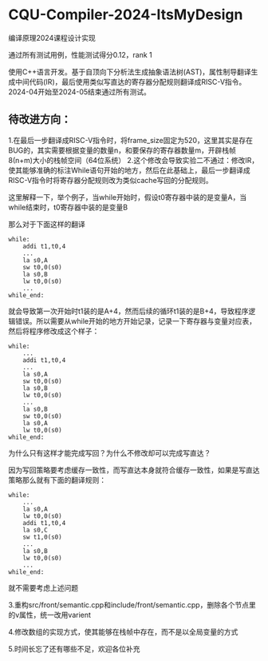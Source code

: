 # CQU-Compiler-2024-ItsMyDesign

编译原理2024课程设计实现

通过所有测试用例，性能测试得分0.12，rank 1


使用C++语言开发。基于自顶向下分析法生成抽象语法树(AST)，属性制导翻译生成中间代码(IR)，最后使用类似写直达的寄存器分配规则翻译成RISC-V指令。2024-04开始至2024-05结束通过所有测试。

## 待改进方向：

1.在最后一步翻译成RISC-V指令时，将frame_size固定为520，这里其实是存在BUG的，其实需要根据变量的数量n，和要保存的寄存器数量m，开辟栈帧8(n+m)大小的栈帧空间（64位系统）
2.这个修改会导致实验二不通过：修改IR，使其能够准确的标注While语句开始的地方，然后在此基础上，最后一步翻译成RISC-V指令时将寄存器分配规则改为类似cache写回的分配规则。

这里解释一下，举个例子，当while开始时，假设t0寄存器中装的是变量A，当while结束时，t0寄存器中装的是变量B

那么对于下面这样的翻译

```assembly
while:
	addi t1,t0,4
	...
	la s0,A
	sw t0,0(s0)
	la s0,B
	lw t0,0(s0)
	...
while_end:
```

就会导致第一次开始时t1装的是A+4，然而后续的循环t1装的是B+4，导致程序逻辑错误。所以需要从while开始的地方开始记录，记录一下寄存器与变量对应表，然后将程序修改成这个样子：

```assembly
while:
	...
	addi t1,t0,4
	...
	la s0,A
	sw t0,0(s0)
	la s0,B
	lw t0,0(s0)
	...
	la s0,B
	sw t0,0(s0)
	la s0,A
	lw t0,0(s0)
while_end:
```

为什么只有这样才能完成写回？为什么不修改却可以完成写直达？

因为写回策略要考虑缓存一致性，而写直达本身就符合缓存一致性，如果是写直达策略那么就有下面的翻译规则：
```assembly
while:
	...
	la s0,A
	lw t0,0(s0)
	addi t1,t0,4
	la s0,C
	sw t1,0(s0)
	...
	la s0,B
	lw t0,0(s0)
	...
while_end:
```
就不需要考虑上述问题

3.重构src/front/semantic.cpp和include/front/semantic.cpp，删除各个节点里的v属性，统一改用varient

4.修改数组的实现方式，使其能够在栈帧中存在，而不是以全局变量的方式

5.时间长忘了还有哪些不足，欢迎各位补充

